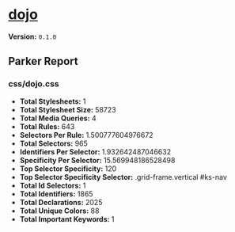 # [dojo]( http://dojo.kickserv.com )

**Version:** `0.1.0`

## Parker Report

### css/dojo.css

- **Total Stylesheets:** 1
- **Total Stylesheet Size:** 58723
- **Total Media Queries:** 4
- **Total Rules:** 643
- **Selectors Per Rule:** 1.500777604976672
- **Total Selectors:** 965
- **Identifiers Per Selector:** 1.932642487046632
- **Specificity Per Selector:** 15.569948186528498
- **Top Selector Specificity:** 120
- **Top Selector Specificity Selector:** .grid-frame.vertical #ks-nav
- **Total Id Selectors:** 1
- **Total Identifiers:** 1865
- **Total Declarations:** 2025
- **Total Unique Colors:** 88
- **Total Important Keywords:** 1
